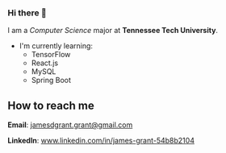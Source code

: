 ### Hi there 👋
I am a _Computer Science_ major at **Tennessee Tech University**.  

- I'm currently learning:
	* TensorFlow
	* React.js
	* MySQL
	* Spring Boot 

## How to reach me
**Email**: jamesdgrant.grant@gmail.com

**LinkedIn**: www.linkedin.com/in/james-grant-54b8b2104
<!--
**Rezniren/Rezniren** is a ✨ _special_ ✨ repository because its `README.md` (this file) appears on your GitHub profile.

Here are some ideas to get you started:

- 🔭 I’m currently working on ...
- 🌱 I’m currently learning ...
- 👯 I’m looking to collaborate on ...
- 🤔 I’m looking for help with ...
- 💬 Ask me about ...
- 📫 How to reach me: ...
- 😄 Pronouns: ...
- ⚡ Fun fact: ...
-->
